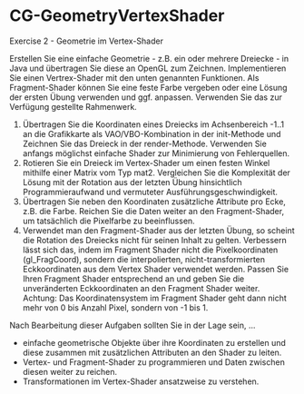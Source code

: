 # CG-GeometryVertexShader
Exercise 2 - Geometrie im Vertex-Shader

Erstellen Sie eine einfache Geometrie - z.B. ein oder mehrere Dreiecke - in Java und übertragen Sie diese an OpenGL zum Zeichnen. Implementieren Sie einen Vertrex-Shader mit den unten genannten Funktionen. Als Fragment-Shader können Sie eine feste Farbe vergeben oder eine Lösung der ersten Übung verwenden und ggf. anpassen. Verwenden Sie das zur Verfügung gestellte Rahmenwerk.

1. Übertragen Sie die Koordinaten eines Dreiecks im Achsenbereich -1..1 an die Grafikkarte als VAO/VBO-Kombination in der init-Methode und Zeichnen Sie das Dreieck in der render-Methode. Verwenden Sie anfangs möglichst einfache Shader zur Minimierung von Fehlerquellen.
2. Rotieren Sie ein Dreieck im Vertex-Shader um einen festen Winkel mithilfe einer Matrix vom Typ mat2. Vergleichen Sie die Komplexität der Lösung mit der Rotation aus der letzten Übung hinsichtlich Programmieraufwand und vermuteter Ausführungsgeschwindigkeit.
3. Übertragen Sie neben den Koordinaten zusätzliche Attribute pro Ecke, z.B. die Farbe. Reichen Sie die Daten weiter an den Fragment-Shader, um tatsächlich die Pixelfarbe zu beeinflussen.
4. Verwendet man den Fragment-Shader aus der letzten Übung, so scheint die Rotation des Dreiecks nicht für seinen Inhalt zu gelten. Verbessern lässt sich das, indem im Fragment Shader nicht die Pixelkoordinaten (gl_FragCoord), sondern die interpolierten, nicht-transformierten Eckkoordinaten aus dem Vertex Shader verwendet werden. Passen Sie Ihren Fragment Shader entsprechend an und geben Sie die unveränderten Eckkoordinaten an den Fragment Shader weiter. Achtung: Das Koordinatensystem im Fragment Shader geht dann nicht mehr von 0 bis Anzahl Pixel, sondern von -1 bis 1.

Nach Bearbeitung dieser Aufgaben sollten Sie in der Lage sein, ...

- einfache geometrische Objekte über ihre Koordinaten zu erstellen und diese zusammen mit zusätzlichen Attributen an den Shader zu leiten.
- Vertex- und Fragment-Shader zu programmieren und Daten zwischen diesen weiter zu reichen.
- Transformationen im Vertex-Shader ansatzweise zu verstehen.
